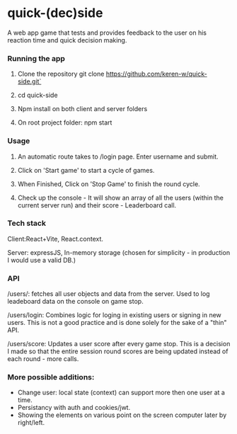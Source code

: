 # quick-(dec)side
A web app game that tests and provides feedback to the user on his reaction time and quick decision making.

###  Running the app

1. Clone the repository
git clone https://github.com/keren-w/quick-side.git`

2. cd quick-side

3. Npm install on both client and server folders

4. On root project folder: npm start


### Usage
1. An automatic route takes to /login page. Enter username and submit.

2. Click on 'Start game' to start a cycle of games.

3. When Finished, Click on 'Stop Game' to finish the round cycle.

4.  Check up the console - It will show an array of all the users (within the current server run) and their score - Leaderboard call.

### Tech stack
Client:React+Vite, React.context.

Server: expressJS, In-memory storage (chosen for simplicity - in production I would use a valid DB.)

### API
/users/: fetches all user objects and data from the server. Used to log leadeboard data on the console on game stop.

/users/login: Combines logic for loging in existing users or signing in new users. This is not a good practice and is done solely for the sake of a "thin" API.

/users/score: Updates a user score after every game stop. This is a decision I made so that the entire session round scores are being updated instead of each round - more calls.

### More possible additions:
- Change user: local state (context) can support more then one user at a time.
- Persistancy with auth and cookies/jwt.
- Showing the elements on various point on the screen computer later by right/left.